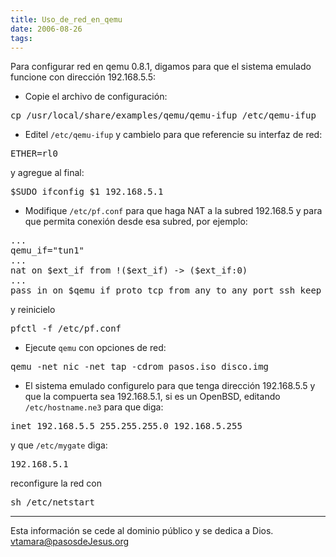 ```yaml
---
title: Uso_de_red_en_qemu
date: 2006-08-26
tags:
---
```

Para configurar red en qemu 0.8.1, digamos para que el sistema emulado
funcione con dirección 192.168.5.5:

* Copie el archivo de configuración:
<pre>
cp /usr/local/share/examples/qemu/qemu-ifup /etc/qemu-ifup
</pre>
* Editel ```/etc/qemu-ifup``` y cambielo para que referencie su interfaz de red:
<pre>
ETHER=rl0
</pre>
y agregue al final:
<pre>
$SUDO ifconfig $1 192.168.5.1
</pre>
* Modifique ```/etc/pf.conf``` para que haga NAT a la subred 192.168.5 y para que permita conexión desde esa subred, por ejemplo:
<pre>
...
qemu_if="tun1"
...
nat on $ext_if from !($ext_if) -> ($ext_if:0)
...
pass in on $qemu_if proto tcp from any to any port ssh keep state
</pre>
y reinicielo
<pre>
pfctl -f /etc/pf.conf
</pre>
* Ejecute ```qemu``` con opciones de red:
<pre>
qemu -net nic -net tap -cdrom pasos.iso disco.img
</pre>
* El sistema emulado configurelo para que tenga dirección 192.168.5.5 y que la compuerta sea 192.168.5.1, si es un OpenBSD, editando ```/etc/hostname.ne3``` para que diga:
<pre>
inet 192.168.5.5 255.255.255.0 192.168.5.255
</pre>
y que ```/etc/mygate``` diga:
<pre>
192.168.5.1
</pre>
reconfigure la red con
<pre>
sh /etc/netstart
</pre>


----
Esta información se cede al dominio público y se dedica a Dios. vtamara@pasosdeJesus.org
